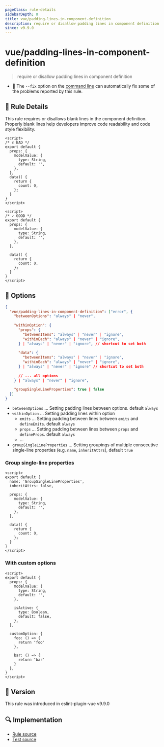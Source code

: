 ```yaml
---
pageClass: rule-details
sidebarDepth: 0
title: vue/padding-lines-in-component-definition
description: require or disallow padding lines in component definition
since: v9.9.0
---
```

# vue/padding-lines-in-component-definition

> require or disallow padding lines in component definition

- :wrench: The `--fix` option on the [command line](https://eslint.org/docs/user-guide/command-line-interface#fixing-problems) can automatically fix some of the problems reported by this rule.

## :book: Rule Details

This rule requires or disallows blank lines in the component definition. Properly blank lines help developers improve code readability and code style flexibility.

<eslint-code-block fix :rules="{'vue/padding-lines-in-component-definition': ['error']}">

```vue
<script>
/* ✗ BAD */
export default {
  props: {
    modelValue: {
      type: String,
      default: '',
    },
  },
  data() {
    return {
      count: 0,
    };
  }
}
</script>
```

</eslint-code-block>

<eslint-code-block fix :rules="{'vue/padding-lines-in-component-definition': ['error']}">

```vue
<script>
/* ✓ GOOD */
export default {
  props: {
    modelValue: {
      type: String,
      default: '',
    },
  },

  data() {
    return {
      count: 0,
    };
  }
}
</script>
```

</eslint-code-block>

## :wrench: Options

```json
{
  "vue/padding-lines-in-component-definition": ["error", {
    "betweenOptions": "always" | "never",
    
    "withinOption": { 
      "props": {
        "betweenItems": "always" | "never" | "ignore",
        "withinEach": "always" | "never" | "ignore",
      } | "always" | "never" | "ignore", // shortcut to set both
      
      "data": {
        "betweenItems": "always" | "never" | "ignore",
        "withinEach": "always" | "never" | "ignore",
      } | "always" | "never" | "ignore" // shortcut to set both
        
      // ... all options
    } | "always" | "never" | "ignore",
    
    "groupSingleLineProperties": true | false
  }]
}
```

- `betweenOptions` ... Setting padding lines between options. default `always`
- `withinOption` ... Setting padding lines within option
  - `emits` ... Setting padding between lines between `emits` and `defineEmits`. default `always`
  - `props` ... Setting padding between lines between `props` and `defineProps`. default `always`
  - ...
- `groupSingleLineProperties` ... Setting groupings of multiple consecutive single-line properties (e.g. `name`, `inheritAttrs`), default `true`

### Group single-line properties

<eslint-code-block fix :rules="{'vue/padding-lines-in-component-definition': ['error', { betweenOptions: 'always', withinOption: 'always', groupSingleLineProperties: true}]}">

```vue
<script>
export default {
  name: 'GroupSingleLineProperties',
  inheritAttrs: false,
  
  props: {
    modelValue: {
      type: String,
      default: '',
    },
  },
  
  data() {
    return {
      count: 0,
    };
  }
}
</script>
```

</eslint-code-block>

### With custom options

<eslint-code-block fix :rules="{'vue/padding-lines-in-component-definition': ['error', { betweenOptions: 'always', withinOption: { props: { betweenItems: 'always', withinEach: 'never' }, customOption: { betweenItems: 'always', withinEach: 'ignore' } }, groupSingleLineProperties: true}]}">

```vue
<script>
export default {
  props: {
    modelValue: {
      type: String,
      default: '',
    },
    
    isActive: {
      type: Boolean,
      default: false,
    },
  },
  
  customOption: {
    foo: () => {
      return 'foo'
    },
    
    bar: () => {
      return 'bar'
    }
  },
}
</script>
```

</eslint-code-block>

## :rocket: Version

This rule was introduced in eslint-plugin-vue v9.9.0

## :mag: Implementation

- [Rule source](https://github.com/vuejs/eslint-plugin-vue/blob/master/lib/rules/padding-lines-in-component-definition.js)
- [Test source](https://github.com/vuejs/eslint-plugin-vue/blob/master/tests/lib/rules/padding-lines-in-component-definition.js)

